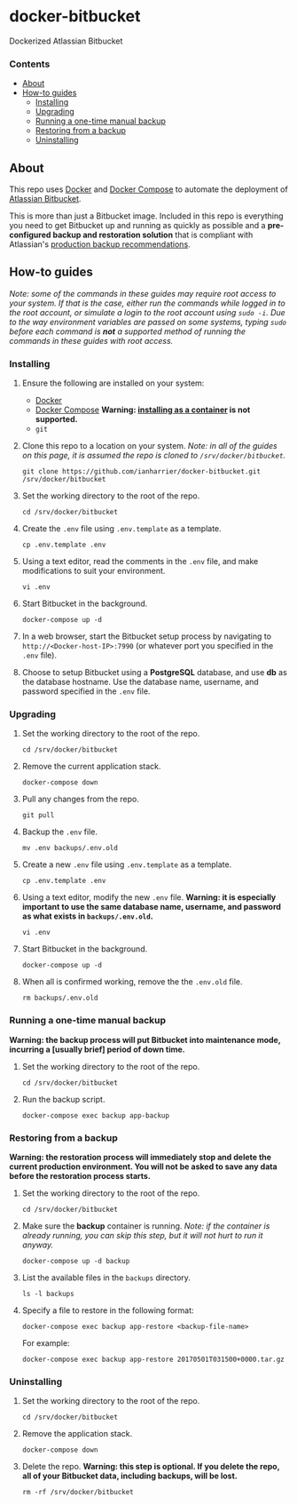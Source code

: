# docker-bitbucket

Dockerized Atlassian Bitbucket

### Contents

* [About](#about)
* [How-to guides](#how-to-guides)
    * [Installing](#installing)
    * [Upgrading](#upgrading)
    * [Running a one-time manual backup](#running-a-one-time-manual-backup)
    * [Restoring from a backup](#restoring-from-a-backup)
    * [Uninstalling](#uninstalling)

## About

This repo uses [Docker](https://www.docker.com) and [Docker Compose](https://docs.docker.com/compose/) to automate the deployment of [Atlassian Bitbucket](https://www.atlassian.com/software/bitbucket).

This is more than just a Bitbucket image. Included in this repo is everything you need to get Bitbucket up and running as quickly as possible and a **pre-configured backup and restoration solution** that is compliant with Atlassian's [production backup recommendations](https://confluence.atlassian.com/bitbucketserver/using-bitbucket-server-diy-backup-776640056.html).

## How-to guides

*Note: some of the commands in these guides may require root access to your system. If that is the case, either run the commands while logged in to the root account, or simulate a login to the root account using `sudo -i`. Due to the way environment variables are passed on some systems, typing `sudo` before each command is __not__ a supported method of running the commands in these guides with root access.*

### Installing

1. Ensure the following are installed on your system:

    * [Docker](https://docs.docker.com/engine/installation/)
    * [Docker Compose](https://docs.docker.com/compose/install/) **Warning: [installing as a container](https://docs.docker.com/compose/install/#install-as-a-container) is not supported.**
    * `git`

2. Clone this repo to a location on your system. *Note: in all of the guides on this page, it is assumed the repo is cloned to `/srv/docker/bitbucket`.*

    ```shell
    git clone https://github.com/ianharrier/docker-bitbucket.git /srv/docker/bitbucket
    ```

3. Set the working directory to the root of the repo.

    ```shell
    cd /srv/docker/bitbucket
    ```

4. Create the `.env` file using `.env.template` as a template.

    ```shell
    cp .env.template .env
    ```

5. Using a text editor, read the comments in the `.env` file, and make modifications to suit your environment.

    ```shell
    vi .env
    ```

6. Start Bitbucket in the background.

    ```shell
    docker-compose up -d
    ```

7. In a web browser, start the Bitbucket setup process by navigating to `http://<Docker-host-IP>:7990` (or whatever port you specified in the `.env` file).

8. Choose to setup Bitbucket using a **PostgreSQL** database, and use **db** as the database hostname. Use the database name, username, and password specified in the `.env` file.

### Upgrading

1. Set the working directory to the root of the repo.

    ```shell
    cd /srv/docker/bitbucket
    ```

2. Remove the current application stack.

    ```shell
    docker-compose down
    ```

3. Pull any changes from the repo.

    ```shell
    git pull
    ```

4. Backup the `.env` file.

    ```shell
    mv .env backups/.env.old
    ```

5. Create a new `.env` file using `.env.template` as a template.

    ```shell
    cp .env.template .env
    ```

6. Using a text editor, modify the new `.env` file. **Warning: it is especially important to use the same database name, username, and password as what exists in `backups/.env.old`.**

    ```shell
    vi .env
    ```

7. Start Bitbucket in the background.

    ```shell
    docker-compose up -d
    ```

8. When all is confirmed working, remove the the `.env.old` file.

    ```shell
    rm backups/.env.old
    ```

### Running a one-time manual backup

**Warning: the backup process will put Bitbucket into maintenance mode, incurring a [usually brief] period of down time.**

1. Set the working directory to the root of the repo.

    ```shell
    cd /srv/docker/bitbucket
    ```

2. Run the backup script.

    ```shell
    docker-compose exec backup app-backup
    ```

### Restoring from a backup

**Warning: the restoration process will immediately stop and delete the current production environment. You will not be asked to save any data before the restoration process starts.**

1. Set the working directory to the root of the repo.

    ```shell
    cd /srv/docker/bitbucket
    ```

2. Make sure the **backup** container is running. *Note: if the container is already running, you can skip this step, but it will not hurt to run it anyway.*

    ```shell
    docker-compose up -d backup
    ```

3. List the available files in the `backups` directory.

    ```shell
    ls -l backups
    ```

4. Specify a file to restore in the following format:

    ```shell
    docker-compose exec backup app-restore <backup-file-name>
    ```

    For example:

    ```shell
    docker-compose exec backup app-restore 20170501T031500+0000.tar.gz
    ```

### Uninstalling

1. Set the working directory to the root of the repo.

    ```shell
    cd /srv/docker/bitbucket
    ```

2. Remove the application stack.

    ```shell
    docker-compose down
    ```

3. Delete the repo. **Warning: this step is optional. If you delete the repo, all of your Bitbucket data, including backups, will be lost.**

    ```shell
    rm -rf /srv/docker/bitbucket
    ```
